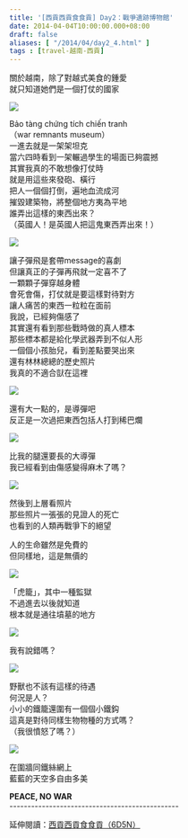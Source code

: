 ```yaml
---
title: '[西貢西貢食食貢] Day2：戰爭遺跡博物館'
date: 2014-04-04T10:00:00.000+08:00
draft: false
aliases: [ "/2014/04/day2_4.html" ]
tags : [travel-越南-西貢]
---
```


關於越南，除了對越式美食的鍾愛  
就只知道她們是一個打仗的國家  

![](/images/saigon2g.jpg)

Bảo tàng chứng tích chiến tranh  
（war remnants museum）  
一進去就是一架架坦克  
當六四時看到一架輾過學生的場面已夠震撼  
其實我真的不敢想像打仗時  
就是用這些來發砲、橫行  
把人一個個打倒，遍地血流成河  
摧毀建築物，將整個地方夷為平地  
誰弄出這樣的東西出來？  
（英國人！是英國人把這鬼東西弄出來！）  

![](/images/saigon2g1.jpg)

讓子彈飛是套帶message的喜劇  
但讓真正的子彈再飛就一定喜不了  
一顆顆子彈穿越身體  
會死會傷，打仗就是要這樣對待對方  
讓人痛苦的東西一粒粒在面前  
我說，已經夠傷感了  
其實還有看到那些戰時做的真人標本  
那些標本都是給化學武器弄到不似人形  
一個個小孩胎兒，看到差點要哭出來  
還有林林總總的歷史照片  
我真的不適合獃在這裡  

![](/images/saigon2g2.jpg)

還有大一點的，是導彈吧  
反正是一次過把東西包括人打到稀巴爛  

![](/images/saigon2g3.jpg)

比我的腿還要長的大導彈  
我已經看到由傷感變得麻木了嗎？  

![](/images/saigon2g4.jpg)

然後到上層看照片  
那些照片一張張的見證人的死亡  
也看到的人類再戰爭下的絕望  
  
人的生命雖然是免費的  
但同樣地，這是無價的  

![](/images/saigon2g5.jpg)

「虎籠」，其中一種監獄  
不過進去以後就知道  
根本就是通往墳墓的地方  

![](/images/saigon2g6.jpg)

我有說錯嗎？  

![](/images/saigon2g7.jpg)

野獸也不該有這樣的待遇  
何況是人？  
小小的鐵籠還圍有一個個小鐵鈎  
這真是對待同樣生物物種的方式嗎？  
（我很憤怒了嗎？）  

![](/images/saigon2g8.jpg)

在圍牆同鐵絲網上  
藍藍的天空多自由多美  
  
**PEACE, NO WAR**  
\-----------------------------------------------  
  
延伸閱讀：[西貢西貢食食貢（6D5N）](https://hidie.net/saigon6d5n/)

